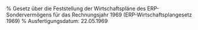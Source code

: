 % Gesetz über die Feststellung der Wirtschaftspläne des ERP-Sondervermögens für das Rechnungsjahr 1969  (ERP-Wirtschaftsplangesetz 1969)
% Ausfertigungsdatum: 22.05.1969
 